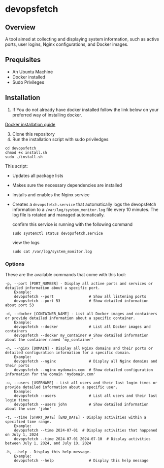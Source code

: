 # devopsfetch

## Overview
A tool aimed at collecting and displaying system information, such as active ports, user logins, Nginx configurations, and Docker images.
## Prequisites
* An Ubuntu Machine
* Docker installed
* Sudo Privileges

## Installation
1. If You do not already have docker installed follow the link below on your preferred way of installing docker.


  [Docker installation guide](https://docs.docker.com/engine/install/)

3. Clone this repository
4. Run the installation script with sudo priviledges
```
cd devopsfetch
chmod +x install.sh
sudo ./install.sh
```
This script:
* Updates all package lists
* Makes sure the necessary dependencies are installed
* Installs and enables the Nginx service
* Creates a `devopsfetch.service` that automatically logs the devopsfetch information to a `/var/log/system_monitor.log` file every 10 minutes. The log file is rotated and managed automatically.


  confirm this service is running with the following command
  ```
  sudo systemctl status devopsfetch.service
  ```
  view the logs
  ````
  sudo cat /var/log/system_monitor.log
  ````

### Options
These are the available commands that come with this tool:
```
-p, --port [PORT_NUMBER] - Display all active ports and services or detailed information about a specific port.
    Example:
    devopsfetch --port                # Show all listening ports
    devopsfetch --port 53             # Show detailed information about port 53

-d, --docker [CONTAINER_NAME] - List all Docker images and containers or provide detailed information about a specific container.
    Example:
    devopsfetch --docker              # List all Docker images and containers
    devopsfetch --docker my_container # Show detailed information about the container named 'my_container'

-n, --nginx [DOMAIN] - Display all Nginx domains and their ports or detailed configuration information for a specific domain.
    Example:
    devopsfetch --nginx               # Display all Nginx domains and their ports
    devopsfetch --nginx mydomain.com  # Show detailed configuration information for the domain 'mydomain.com'

-u, --users [USERNAME] - List all users and their last login times or provide detailed information about a specific user.
    Example:
    devopsfetch --users               # List all users and their last login times
    devopsfetch --users john          # Show detailed information about the user 'john'

-t, --time [START_DATE] [END_DATE] - Display activities within a specified time range.
    Example:
    devopsfetch --time 2024-07-01  # Display activities that happened on July 1, 2024
    devopsfetch --time 2024-07-01 2024-07-10  # Display activities between July 1, 2024, and July 10, 2024

-h, --help - Display this help message.
    Example:
    devopsfetch --help                # Display this help message
```

